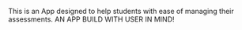 This is an App designed to help students with ease of managing their assessments. 
AN APP BUILD WITH USER IN MIND!
